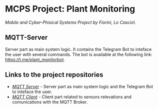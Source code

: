 # MCPS Project: Plant Monitoring
*Mobile and Cyber-Phisical Systems Project by Fiorini, Lo Cascio*\

## MQTT-Server
Server part as main system logic.
It contains the Telegram Bot to inteface the user with several commands.
The bot is available at the following link:  https://t.me/plant_monitorbot.

## Links to the project repositories
- [_MQTT Server_](https://github.com/96hoshi/MQTT-server) - Server part as main system logic and the Telegram Bot to inteface the user.
- [_MQTT Client_](https://github.com/dufnill/MQTT-client) - Client part related to sensors relevations and comunications with the MQTT Broker.

